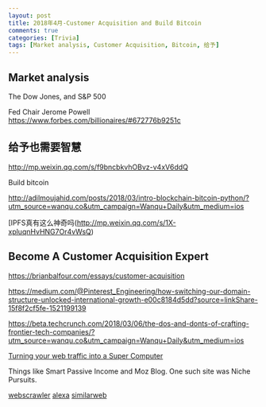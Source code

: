 ```yaml
---
layout: post
title: 2018年4月-Customer Acquisition and Build Bitcoin
comments: true
categories: [Trivia]
tags: [Market analysis, Customer Acquisition, Bitcoin, 给予]
---
```


## Market analysis

The Dow Jones, and S&P 500 

Fed Chair Jerome Powell 
https://www.forbes.com/billionaires/#672776b9251c
 



## 给予也需要智慧

http://mp.weixin.qq.com/s/f9bncbkvhOBvz-v4xV6ddQ


Build bitcoin

http://adilmoujahid.com/posts/2018/03/intro-blockchain-bitcoin-python/?utm_source=wanqu.co&utm_campaign=Wanqu+Daily&utm_medium=ios



[IPFS真有这么神奇吗(http://mp.weixin.qq.com/s/1X-xpluqnHvHNG7Or4vWsQ)


## Become A Customer Acquisition Expert

https://brianbalfour.com/essays/customer-acquisition

https://medium.com/@Pinterest_Engineering/how-switching-our-domain-structure-unlocked-international-growth-e00c8184d5dd?source=linkShare-15f8f2cf5fe-1521199139

https://beta.techcrunch.com/2018/03/06/the-dos-and-donts-of-crafting-frontier-tech-companies/?utm_source=wanqu.co&utm_campaign=Wanqu+Daily&utm_medium=ios

[Turning your web traffic into a Super Computer](http://ben.akrin.com/?p=5997)


Things like Smart Passive Income and Moz Blog.
One such site was Niche Pursuits.

[webscrawler](http://www.webcrawler.com)
[alexa](https://www.alexa.com/topsites)
[similarweb](https://www.similarweb.com/)